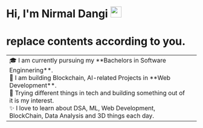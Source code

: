 # Hi, I'm Nirmal Dangi <img src="https://github.com/TheDudeThatCode/TheDudeThatCode/blob/master/Assets/Hi.gif" width="29px">

# replace contents according to you.
<table>
  <tr>
    <td valign="center">
      🎓 I am currently pursuing my **Bachelors in Software Enginnering**. <br>
      🌱 I am building Blockchain, AI-related Projects in  **Web Development**.<br>
      🎯 Trying different things in tech and building something out of it is my interest.<br>
      ✨ I love to learn about DSA, ML, Web Development, BlockChain, Data Analysis and 3D things each day.<br>
<td >
</td>

    
  </tr>
  </table>
